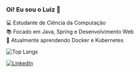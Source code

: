 ### Oi! Eu sou o Luiz 👋

💻 Estudante de Ciência da Computação  
📚 Focado em Java, Spring e Desenvolvimento Web  
🌱 Atualmente aprendendo Docker e Kubernetes

![Top Langs](https://github-readme-stats.vercel.app/api/top-langs/?username=luiz123&layout=compact)

[![LinkedIn](https://img.shields.io/badge/-Meu%20LinkedIn-blue?style=flat-square&logo=Linkedin&logoColor=white&link=https://linkedin.com/in/seuusuario)](https://linkedin.com/in/seuusuario)
